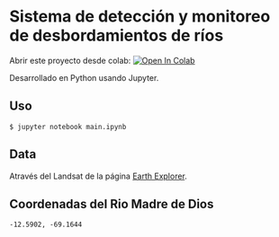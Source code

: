# Sistema de detección y monitoreo de desbordamientos de ríos

Abrir este proyecto desde colab: [![Open In Colab](https://colab.research.google.com/assets/colab-badge.svg)](https://colab.research.google.com/github/luisfigueroaa/monitoreo-de-desbordamientos/blob/main/main.ipynb)

Desarrollado en Python usando Jupyter.

## Uso

```
$ jupyter notebook main.ipynb
```

## Data

Através del Landsat de la página [Earth Explorer](https://earthexplorer.usgs.gov/).

## Coordenadas del Rio Madre de Dios

```-12.5902, -69.1644```
